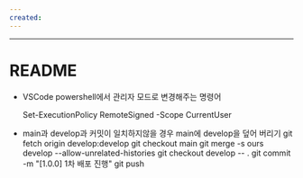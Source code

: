 ```yaml
---
created:
---
```

---
# **README**


- VSCode powershell에서 관리자 모드로 변경해주는 명령어
	  
	Set-ExecutionPolicy RemoteSigned -Scope CurrentUser

- main과 develop과 커밋이 일치하지않을 경우 main에 develop을 덮어 버리기
	git fetch origin develop:develop 
	git checkout main git merge -s ours develop --allow-unrelated-histories 
	git checkout develop -- . 
	git commit -m "[1.0.0] 1차 배포 진행" 
	git push